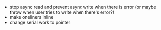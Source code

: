 + stop async read and prevent async write when there is error (or maybe throw when user tries to write when there's error?)
+ make oneliners inline
+ change serial work to pointer

